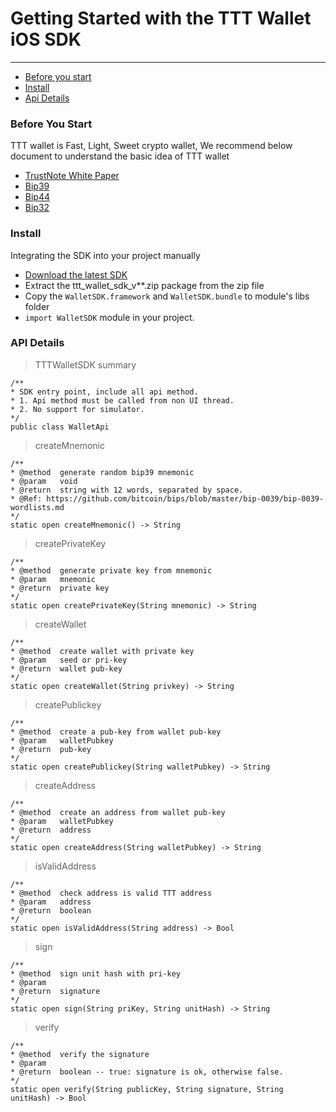# Getting Started with the TTT Wallet iOS SDK
---

* [Before you start](#start)
* [Install](#ImportProject)
* [Api Details](#apiDetails)

### <a name="start">Before You Start</a>
TTT wallet is Fast, Light, Sweet crypto wallet, We recommend below document to understand the basic idea of TTT wallet
- [TrustNote White Paper](https://github.com/trustnote/document)
- [Bip39](https://github.com/bitcoin/bips/blob/master/bip-0039.mediawiki)
- [Bip44](https://github.com/bitcoin/bips/blob/master/bip-0044.mediawiki)
- [Bip32](https://github.com/bitcoin/bips/blob/master/bip-0032.mediawiki)


### <a name="ImportProject">Install</a>  

Integrating the SDK into your project manually

* [Download the latest SDK](https://github.com/TrustNoteDevelopers/iOS_sdk/raw/master/ttt_wallet_sdk_v0.1.zip)
* Extract the ttt_wallet_sdk_v**.zip package from the zip file
* Copy the `WalletSDK.framework` and `WalletSDK.bundle` to module's libs folder
* `import WalletSDK` module in your project.

### <a name="apiDetails">API Details</a>  

> TTTWalletSDK summary

```
/**
* SDK entry point, include all api method.
* 1. Api method must be called from non UI thread.
* 2. No support for simulator.
*/
public class WalletApi

```


> createMnemonic

```
/**
* @method  generate random bip39 mnemonic
* @param   void
* @return  string with 12 words, separated by space.
* @Ref: https://github.com/bitcoin/bips/blob/master/bip-0039/bip-0039-wordlists.md
*/
static open createMnemonic() -> String
```

> createPrivateKey

```
/**
* @method  generate private key from mnemonic
* @param   mnemonic
* @return  private key
*/
static open createPrivateKey(String mnemonic) -> String
```

> createWallet

```
/**
* @method  create wallet with private key
* @param   seed or pri-key
* @return  wallet pub-key
*/
static open createWallet(String privkey) -> String
```

> createPublickey

```
/**
* @method  create a pub-key from wallet pub-key
* @param   walletPubkey
* @return  pub-key
*/
static open createPublickey(String walletPubkey) -> String
```

> createAddress

```
/**
* @method  create an address from wallet pub-key
* @param   walletPubkey
* @return  address
*/
static open createAddress(String walletPubkey) -> String
```

> isValidAddress

```
/**
* @method  check address is valid TTT address
* @param   address
* @return  boolean
*/
static open isValidAddress(String address) -> Bool
```

> sign

```
/**
* @method  sign unit hash with pri-key
* @param
* @return  signature
*/
static open sign(String priKey, String unitHash) -> String
```

> verify

```
/**
* @method  verify the signature
* @param
* @return  boolean -- true: signature is ok, otherwise false.
*/
static open verify(String publicKey, String signature, String unitHash) -> Bool
```

